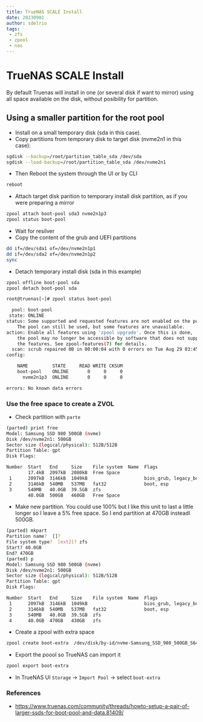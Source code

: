 ```yaml
---
title: TrueNAS SCALE Install
date: 20230901
author: sdelrio
tags:
 - zfs
 - zpool
 - nas
---
```


# TrueNAS SCALE Install

By default Truenas will install in one (or several disk if want to mirror) using all space available on the disk, without posibility for partition.

## Using a smaller partition for the root pool

* Install on a small temporary disk (sda in this case).
* Copy partitions from temporary disk to target disk (nvme2n1 in this case):

```bash
sgdisk --backup=/root/partition_table_sda /dev/sda
sgdisk --load-backup=/root/partition_table_sda /dev/nvme2n1
```

* Then Reboot the system through the UI or by CLI

```bash
reboot
```

* Attach target disk parition to temporary install disk partition, as if you were preparing a mirror

```bash
zpool attach boot-pool sda3 nvme2n1p3
zpool status boot-pool
```

* Wait for resilver
* Copy the content of the grub and UEFI partitions

```bash
dd if=/dev/sda1 of=/dev/nvme2n1p1
dd if=/dev/sda2 of=/dev/nvme2n1p2
sync
```

* Detach temporary install disk (sda in this example)

```bash
zpool offline boot-pool sda
zpool detach boot-pool sda
```

```bash
root@truenas[~]# zpool status boot-pool

  pool: boot-pool
 state: ONLINE
status: Some supported and requested features are not enabled on the pool.
	The pool can still be used, but some features are unavailable.
action: Enable all features using 'zpool upgrade'. Once this is done,
	the pool may no longer be accessible by software that does not support
	the features. See zpool-features(7) for details.
  scan: scrub repaired 0B in 00:00:04 with 0 errors on Tue Aug 29 03:45:05 2023
config:

	NAME         STATE     READ WRITE CKSUM
	boot-pool    ONLINE       0     0     0
	  nvme2n1p3  ONLINE       0     0     0

errors: No known data errors
```
### Use the free space to create a ZVOL

* Check partition with `parte`

```bash
(parted) print free                                                       
Model: Samsung SSD 980 500GB (nvme)
Disk /dev/nvme2n1: 500GB
Sector size (logical/physical): 512B/512B
Partition Table: gpt
Disk Flags: 

Number  Start   End     Size    File system  Name  Flags
        17.4kB  2097kB  2080kB  Free Space
 1      2097kB  3146kB  1049kB                     bios_grub, legacy_boot
 2      3146kB  540MB   537MB   fat32              boot, esp
 3      540MB   40.0GB  39.5GB  zfs
        40.0GB  500GB   460GB   Free Space
```

* Make new partition. You could use 100% but I like this unit to last a little longer so I leave a 5% free space. So I end partition at 470GB insteadl 500GB.

```bash
(parted) mkpart                                                           
Partition name?  []?                                                      
File system type?  [ext2]? zfs                                            
Start? 40.0GB                                                             
End? 470GB                                                                
(parted) p                                                                
Model: Samsung SSD 980 500GB (nvme)
Disk /dev/nvme2n1: 500GB
Sector size (logical/physical): 512B/512B
Partition Table: gpt
Disk Flags: 

Number  Start   End     Size    File system  Name  Flags
 1      2097kB  3146kB  1049kB                     bios_grub, legacy_boot
 2      3146kB  540MB   537MB   fat32              boot, esp
 3      540MB   40.0GB  39.5GB  zfs
 4      40.0GB  470GB   430GB   zfs
```

* Create a zpool with extra space

```bash
zpool create boot-extra  /dev/disk/by-id/nvme-Samsung_SSD_980_500GB_S64AAA0T012345B-part4
```

* Export the poool so TrueNAS can import it

```bash
zpool export boot-extra
```

* In TrueNAS UI `Storage` -> `Import Pool` -> select `boot-extra`


### References

* <https://www.truenas.com/community/threads/howto-setup-a-pair-of-larger-ssds-for-boot-pool-and-data.81409/>

